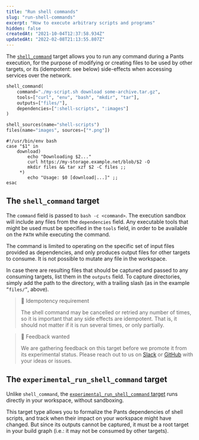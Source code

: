 ```yaml
---
title: "Run shell commands"
slug: "run-shell-commands"
excerpt: "How to execute arbitrary scripts and programs"
hidden: false
createdAt: "2021-10-04T12:37:58.934Z"
updatedAt: "2022-02-08T21:13:55.807Z"
---
```

The [`shell_command`](doc:reference-shell_command) target allows you to run any command during a Pants execution, for the purpose of modifying or creating files to be used by other targets, or its (idempotent: see below) side-effects when accessing services over the network.

```python BUILD
shell_command(
    command="./my-script.sh download some-archive.tar.gz",
    tools=["curl", "env", "bash", "mkdir", "tar"],
    outputs=["files/"],
    dependencies=[":shell-scripts", ":images"]
)

shell_sources(name="shell-scripts")
files(name="images", sources=["*.png"])
```
```shell my-script.sh
#!/usr/bin/env bash
case "$1" in
    download)
        echo "Downloading $2..."
        curl https://my-storage.example.net/blob/$2 -O
        mkdir files && tar xzf $2 -C files ;;
     *)
        echo "Usage: $0 [download|...]" ;;
esac
```

The `shell_command` target
---------------------------------------

The `command` field is passed to `bash -c <command>`. The execution sandbox will include any files from the `dependencies` field. Any executable tools that might be used must be specified in the `tools` field, in order to be available on the `PATH` while executing the command.

The command is limited to operating on the specific set of input files provided as dependencies, and only produces output files for other targets to consume. It is not possible to mutate any file in the workspace.

In case there are resulting files that should be captured and passed to any consuming targets, list them in the `outputs` field. To capture directories, simply add the path to the directory, with a trailing slash (as in the example `”files/”`, above).

> 📘 Idempotency requirement
> 
> The shell command may be cancelled or retried any number of times, so it is important that any side effects are idempotent. That is, it should not matter if it is run several times, or only partially.

> 🚧 Feedback wanted
> 
> We are gathering feedback on this target before we promote it from its experimental status. Please reach out to us on [Slack](doc:getting-help) or [GitHub](https://github.com/pantsbuild/pants) with your ideas or issues.

The `experimental_run_shell_command` target
-------------------------------------------

Unlike `shell_command`, the [`experimental_run_shell_command` target](doc:reference-experimental_run_shell_command) runs directly in your workspace, without sandboxing.

This target type allows you to formalize the Pants dependencies of shell scripts, and track when their impact on your workspace might have changed. But since its outputs cannot be captured, it must be a root target in your build graph (i.e.: it may not be consumed by other targets).
